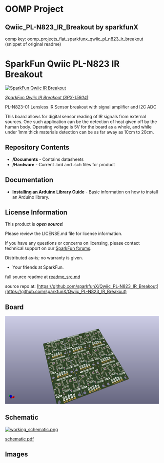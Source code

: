 # OOMP Project  
## Qwiic_PL-N823_IR_Breakout  by sparkfunX  
  
oomp key: oomp_projects_flat_sparkfunx_qwiic_pl_n823_ir_breakout  
(snippet of original readme)  
  
SparkFun Qwiic PL-N823 IR Breakout  
===================================  
  
[![SparkFun Qwiic IR Breakout](https://cdn.sparkfun.com/assets/parts/1/4/4/2/8/15804-Qwiic_IR_Breakout-01.jpg)](https://cdn.sparkfun.com/assets/parts/1/4/4/2/8/15804-Qwiic_IR_Breakout-01.jpg)  
  
[*SparkFun Qwiic IR Breakout (SPX-15804)*](https://www.sparkfun.com/products/15804)  
  
PL-N823-01 Lensless IR Sensor breakout with signal amplifier and I2C ADC   
  
This board allows for digital sensor reading of IR signals from external sources. One such application can be the detection of heat given off by the human body. Operating voltage is 5V for the board as a whole, and while under 1mm thick materials detection can be as far away as 10cm to 20cm.  
  
Repository Contents  
-------------------  
  
* **/Documents** - Contains datasheets  
* **/Hardware** - Current .brd and .sch files for product  
  
Documentation  
-------------  
  
* **[Installing an Arduino Library Guide](https://learn.sparkfun.com/tutorials/installing-an-arduino-library)** - Basic information on how to install an Arduino library.  
  
License Information  
-------------------  
  
This product is _**open source**_!  
  
Please review the LICENSE.md file for license information.  
  
If you have any questions or concerns on licensing, please contact technical support on our [SparkFun forums](https://forum.sparkfun.com/viewforum.php?f=152).  
  
Distributed as-is; no warranty is given.  
  
- Your friends at SparkFun.  
  
_<COLLABORATION CREDIT>_  
  
  full source readme at [readme_src.md](readme_src.md)  
  
source repo at: [https://github.com/sparkfunX/Qwiic_PL-N823_IR_Breakout](https://github.com/sparkfunX/Qwiic_PL-N823_IR_Breakout)  
## Board  
  
[![working_3d.png](working_3d_600.png)](working_3d.png)  
## Schematic  
  
[![working_schematic.png](working_schematic_600.png)](working_schematic.png)  
  
[schematic pdf](working_schematic.pdf)  
## Images  
